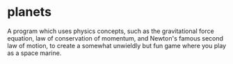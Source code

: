 # planets
A program which uses physics concepts, such as the gravitational force equation, law of conservation of momentum, and Newton's famous second law of motion, to create a somewhat unwieldly but fun game where you play as a space marine.
